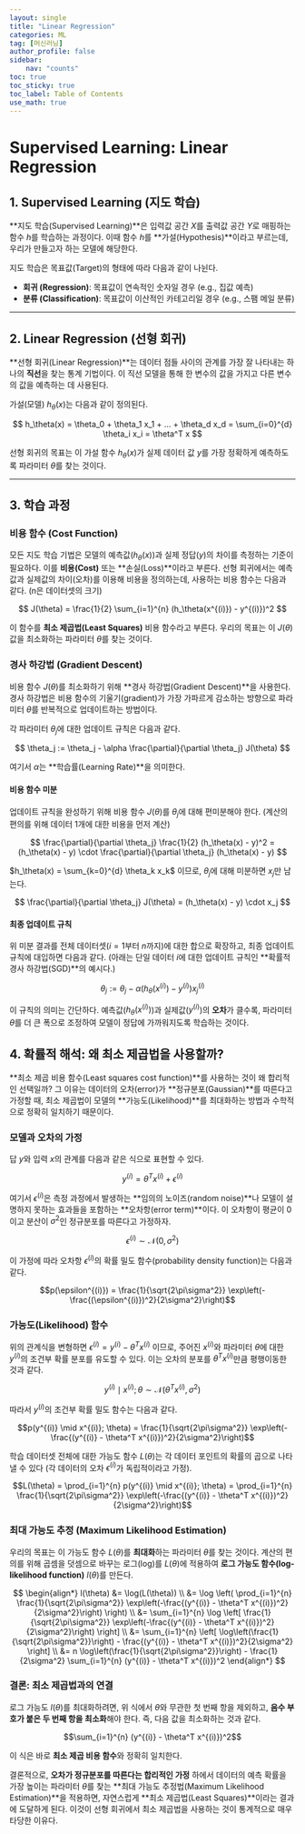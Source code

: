```yaml
---
layout: single
title: "Linear Regression"
categories: ML
tag: [머신러닝]
author_profile: false
sidebar:
    nav: "counts"
toc: true
toc_sticky: true
toc_label: Table of Contents
use_math: true
---
```


# Supervised Learning: Linear Regression

## 1. Supervised Learning (지도 학습)

**지도 학습(Supervised Learning)**은 입력값 공간 $X$를 출력값 공간 $Y$로 매핑하는 함수 $h$를 학습하는 과정이다. 이때 함수 $h$를 **가설(Hypothesis)**이라고 부르는데, 우리가 만들고자 하는 모델에 해당한다.

지도 학습은 목표값(Target)의 형태에 따라 다음과 같이 나뉜다.
* **회귀 (Regression)**: 목표값이 연속적인 숫자일 경우 (e.g., 집값 예측)
* **분류 (Classification)**: 목표값이 이산적인 카테고리일 경우 (e.g., 스팸 메일 분류)

---

## 2. Linear Regression (선형 회귀)

**선형 회귀(Linear Regression)**는 데이터 점들 사이의 관계를 가장 잘 나타내는 하나의 **직선**을 찾는 통계 기법이다. 이 직선 모델을 통해 한 변수의 값을 가지고 다른 변수의 값을 예측하는 데 사용된다.

가설(모델) $h_\theta(x)$는 다음과 같이 정의된다.

$$
h_\theta(x) = \theta_0 + \theta_1 x_1 + ... + \theta_d x_d = \sum_{i=0}^{d} \theta_i x_i = \theta^T x
$$

선형 회귀의 목표는 이 가설 함수 $h_\theta(x)$가 실제 데이터 값 $y$를 가장 정확하게 예측하도록 파라미터 $\theta$를 찾는 것이다.

---

## 3. 학습 과정

### 비용 함수 (Cost Function)
모든 지도 학습 기법은 모델의 예측값($h_\theta(x)$)과 실제 정답($y$)의 차이를 측정하는 기준이 필요하다. 이를 **비용(Cost)** 또는 **손실(Loss)**이라고 부른다. 선형 회귀에서는 예측값과 실제값의 차이(오차)를 이용해 비용을 정의하는데, 사용하는 비용 함수는 다음과 같다. (n은 데이터셋의 크기)

$$
J(\theta) = \frac{1}{2} \sum_{i=1}^{n} (h_\theta(x^{(i)}) - y^{(i)})^2
$$

이 함수를 **최소 제곱법(Least Squares)** 비용 함수라고 부른다. 우리의 목표는 이 $J(\theta)$ 값을 최소화하는 파라미터 $\theta$를 찾는 것이다.

### 경사 하강법 (Gradient Descent)
비용 함수 $J(\theta)$를 최소화하기 위해 **경사 하강법(Gradient Descent)**을 사용한다. 경사 하강법은 비용 함수의 기울기(gradient)가 가장 가파르게 감소하는 방향으로 파라미터 $\theta$를 반복적으로 업데이트하는 방법이다.

각 파라미터 $\theta_j$에 대한 업데이트 규칙은 다음과 같다.

$$
\theta_j := \theta_j - \alpha \frac{\partial}{\partial \theta_j} J(\theta)
$$

여기서 $\alpha$는 **학습률(Learning Rate)**을 의미한다.

#### 비용 함수 미분
업데이트 규칙을 완성하기 위해 비용 함수 $J(\theta)$를 $\theta_j$에 대해 편미분해야 한다. (계산의 편의를 위해 데이터 1개에 대한 비용을 먼저 계산)

$$
\frac{\partial}{\partial \theta_j} \frac{1}{2} (h_\theta(x) - y)^2 = (h_\theta(x) - y) \cdot \frac{\partial}{\partial \theta_j} (h_\theta(x) - y)
$$

$h_\theta(x) = \sum_{k=0}^{d} \theta_k x_k$ 이므로, $\theta_j$에 대해 미분하면 $x_j$만 남는다.

$$
\frac{\partial}{\partial \theta_j} J(\theta) = (h_\theta(x) - y) \cdot x_j
$$

#### 최종 업데이트 규칙
위 미분 결과를 전체 데이터셋($i=1$부터 $n$까지)에 대한 합으로 확장하고, 최종 업데이트 규칙에 대입하면 다음과 같다. (아래는 단일 데이터 $i$에 대한 업데이트 규칙인 **확률적 경사 하강법(SGD)**의 예시다.)

$$
\theta_j := \theta_j - \alpha (h_\theta(x^{(i)}) - y^{(i)}) x_j^{(i)}
$$

이 규칙의 의미는 간단하다. 예측값($h_\theta(x^{(i)})$)과 실제값($y^{(i)}$)의 **오차**가 클수록, 파라미터 $\theta$를 더 큰 폭으로 조정하여 모델이 정답에 가까워지도록 학습하는 것이다.


## 4. 확률적 해석: 왜 최소 제곱법을 사용할까?

**최소 제곱 비용 함수(Least squares cost function)**를 사용하는 것이 왜 합리적인 선택일까? 그 이유는 데이터의 오차(error)가 **정규분포(Gaussian)**를 따른다고 가정할 때, 최소 제곱법이 모델의 **가능도(Likelihood)**를 최대화하는 방법과 수학적으로 정확히 일치하기 때문이다.

### 모델과 오차의 가정

답 $y$와 입력 $x$의 관계를 다음과 같은 식으로 표현할 수 있다.

$$y^{(i)} = \theta^T x^{(i)} + \epsilon^{(i)}$$

여기서 $\epsilon^{(i)}$은 측정 과정에서 발생하는 **임의의 노이즈(random noise)**나 모델이 설명하지 못하는 효과들을 포함하는 **오차항(error term)**이다. 이 오차항이 평균이 0이고 분산이 $\sigma^2$인 정규분포를 따른다고 가정하자.

$$\epsilon^{(i)} \sim \mathcal{N}(0, \sigma^2)$$

이 가정에 따라 오차항 $\epsilon^{(i)}$의 확률 밀도 함수(probability density function)는 다음과 같다.

$$p(\epsilon^{(i)}) = \frac{1}{\sqrt{2\pi\sigma^2}} \exp\left(-\frac{(\epsilon^{(i)})^2}{2\sigma^2}\right)$$

### 가능도(Likelihood) 함수

위의 관계식을 변형하면 $\epsilon^{(i)} = y^{(i)} - \theta^T x^{(i)}$ 이므로, 주어진 $x^{(i)}$와 파라미터 $\theta$에 대한 $y^{(i)}$의 조건부 확률 분포를 유도할 수 있다. 이는 오차의 분포를 $\theta^T x^{(i)}$만큼 평행이동한 것과 같다.

$$y^{(i)} \mid x^{(i)}; \theta \sim \mathcal{N}(\theta^T x^{(i)}, \sigma^2)$$

따라서 $y^{(i)}$의 조건부 확률 밀도 함수는 다음과 같다.

$$p(y^{(i)} \mid x^{(i)}; \theta) = \frac{1}{\sqrt{2\pi\sigma^2}} \exp\left(-\frac{(y^{(i)} - \theta^T x^{(i)})^2}{2\sigma^2}\right)$$

학습 데이터셋 전체에 대한 가능도 함수 $L(\theta)$는 각 데이터 포인트의 확률의 곱으로 나타낼 수 있다 (각 데이터의 오차 $\epsilon^{(i)}$가 독립적이라고 가정).

$$L(\theta) = \prod_{i=1}^{n} p(y^{(i)} \mid x^{(i)}; \theta) = \prod_{i=1}^{n} \frac{1}{\sqrt{2\pi\sigma^2}} \exp\left(-\frac{(y^{(i)} - \theta^T x^{(i)})^2}{2\sigma^2}\right)$$

### 최대 가능도 추정 (Maximum Likelihood Estimation)

우리의 목표는 이 가능도 함수 $L(\theta)$를 **최대화**하는 파라미터 $\theta$를 찾는 것이다. 계산의 편의를 위해 곱셈을 덧셈으로 바꾸는 로그(log)를 $L(\theta)$에 적용하여 **로그 가능도 함수(log-likelihood function)** $l(\theta)$를 만든다.

$$
\begin{align*}
l(\theta) &= \log(L(\theta)) \\
&= \log \left( \prod_{i=1}^{n} \frac{1}{\sqrt{2\pi\sigma^2}} \exp\left(-\frac{(y^{(i)} - \theta^T x^{(i)})^2}{2\sigma^2}\right) \right) \\
&= \sum_{i=1}^{n} \log \left[ \frac{1}{\sqrt{2\pi\sigma^2}} \exp\left(-\frac{(y^{(i)} - \theta^T x^{(i)})^2}{2\sigma^2}\right) \right] \\
&= \sum_{i=1}^{n} \left[ \log\left(\frac{1}{\sqrt{2\pi\sigma^2}}\right) - \frac{(y^{(i)} - \theta^T x^{(i)})^2}{2\sigma^2} \right] \\
&= n \log\left(\frac{1}{\sqrt{2\pi\sigma^2}}\right) - \frac{1}{2\sigma^2} \sum_{i=1}^{n} (y^{(i)} - \theta^T x^{(i)})^2
\end{align*}
$$

### 결론: 최소 제곱법과의 연결

로그 가능도 $l(\theta)$를 최대화하려면, 위 식에서 $\theta$와 무관한 첫 번째 항을 제외하고, **음수 부호가 붙은 두 번째 항을 최소화**해야 한다. 즉, 다음 값을 최소화하는 것과 같다.

$$\sum_{i=1}^{n} (y^{(i)} - \theta^T x^{(i)})^2$$

이 식은 바로 **최소 제곱 비용 함수**와 정확히 일치한다.

결론적으로, **오차가 정규분포를 따른다는 합리적인 가정** 하에서 데이터의 예측 확률을 가장 높이는 파라미터 $\theta$를 찾는 **최대 가능도 추정법(Maximum Likelihood Estimation)**을 적용하면, 자연스럽게 **최소 제곱법(Least Squares)**이라는 결과에 도달하게 된다. 이것이 선형 회귀에서 최소 제곱법을 사용하는 것이 통계적으로 매우 타당한 이유다.